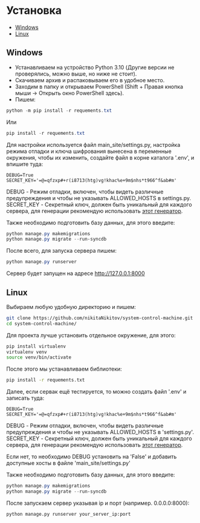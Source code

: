 # Установка

- [Windows](#windows)
- [Linux](#linux)

## Windows

- Устанавливаем на устройство Python 3.10 (Другие версии не проверялись, можно выше, но ниже не стоит).
- Скачиваем архив и распаковываем его в удобное место.
- Заходим в папку и открываем PowerShell (Shift + Правая кнопка мыши -> Открыть окно PowerShell здесь).
- Пишем:

 ```powershell
python -m pip install -r requements.txt
 ```

Или

```powershell
pip install -r requements.txt
 ```

Для настройки используется файл main_site/settings.py, настройка режима отладки и ключа шифрования вынесена в переменные окружения, чтобы их изменить, создайте файл в корне каталога '.env', и впишите туда:

```env
DEBUG=True 
SECRET_KEY='=@=qfzxp#+r(i8713(htg)vg!khac%e+9m$nhs*t966^f&ab#m'
```

DEBUG - Режим отладки, включен, чтобы видеть различные предупреждения и чтобы не указывать ALLOWED_HOSTS в settings.py.
SECRET_KEY - Секретный ключ, должен быть уникальный для каждого сервера, для генерации рекомендую использовать [этот генератор](https://djecrety.ir/).

Также необходимо подготовить базу данных, для этого введите:

```powershell
python manage.py makemigrations
python manage.py migrate --run-syncdb
```

После всего, для запуска сервера пишем:

```powershell
python manage.py runserver
```

Сервер будет запущен на адресе <http://127.0.0.1:8000>

## Linux

Выбираем любую удобную директорию и пишем:

```bash
git clone https://github.com/nikitaNikitov/system-control-machine.git
cd system-control-machine/
```

Для проекта лучше установить отдельное окружение, для этого:

```bash
pip install virtualenv
virtualenv venv
source venv/bin/activate
```

После этого мы устанавливаем библиотеки:

```bash
pip install -r requements.txt 
```

Далее, если сервак ещё тестируется, то можно создать файл '.env' и записать туда:

```env
DEBUG=True 
SECRET_KEY='=@=qfzxp#+r(i8713(htg)vg!khac%e+9m$nhs*t966^f&ab#m'
```

DEBUG - Режим отладки, включен, чтобы видеть различные предупреждения и чтобы не указывать ALLOWED_HOSTS в 'settings.py'.
SECRET_KEY - Секретный ключ, должен быть уникальный для каждого сервера, для генерации рекомендую использовать [этот генератор](https://djecrety.ir/).

Если нет, то необходимо DEBUG установить на 'False' и добавить доступные хосты в файле 'main_site/settings.py'

Также необходимо подготовить базу данных, для этого введите:

```powershell
python manage.py makemigrations
python manage.py migrate --run-syncdb
```

<!-- TODO: Необходимо описать, как установить ssl для сервера, без него не пустит по https -->

После запускаем сервер указывая ip и порт (например. 0.0.0.0:8000):

```bash
python manage.py runserver your_server_ip:port
```
